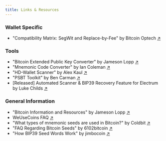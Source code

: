 ```yaml
---
title: Links & Resources
---
```


### Wallet Specific
- "Compatibility Matrix: SegWit and Replace-by-Fee" by Bitcoin Optech [↗︎](https://bitcoinops.org/en/compatibility/)

### Tools
- "Bitcoin Extended Public Key Converter" by Jameson Lopp [↗︎](https://jlopp.github.io/xpub-converter/)
- "Mnemonic Code Converter" by Ian Coleman [↗︎](https://iancoleman.io/bip39/)
- "HD-Wallet Scanner" by Alex Kaul [↗︎](https://github.com/alexk111/HD-Wallet-Scanner/)
- "PSBT Toolkit" by Ben Carman [↗︎](https://github.com/benthecarman/PSBT-Toolkit/releases)
- [Released] Automated Scanner & BIP39 Recovery Feature for Electrum by Luke Childs [↗︎](https://github.com/spesmilo/electrum/blob/master/RELEASE-NOTES)

### General Information
- "Bitcoin Information and Resources" by Jameson Lopp [↗︎](https://www.lopp.net/bitcoin-information.html)
- WeUseCoins FAQ [↗︎](https://www.weusecoins.com/)
- "What types of mnemonic seeds are used in Bitcoin?" by Coldbit [↗︎](https://coldbit.com/what-types-of-mnemonic-seeds-are-used-in-bitcoin/)
- "FAQ Regarding Bitcoin Seeds" by 6102bitcoin [↗︎](https://github.com/6102bitcoin/FAQ/blob/master/seed.md)
- "How BIP39 Seed Words Work" by jimbocoin [↗︎](https://observablehq.com/@jimbojw/grokking-bip39)
